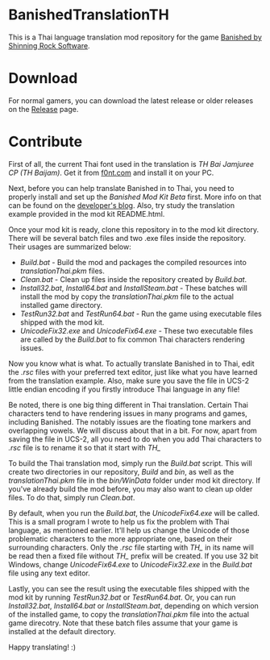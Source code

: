BanishedTranslationTH
=====================

This is a Thai language translation mod repository for the game [Banished by Shinning Rock Software](http://www.shiningrocksoftware.com/).

Download
========
For normal gamers, you can download the latest release or older releases on the [Release](https://github.com/iAmMutun/BanishedTranslationTH/releases) page.

Contribute
==========
First of all, the current Thai font used in the translation is *TH Bai Jamjuree CP (TH Baijam)*. Get it from [f0nt.com](http://www.f0nt.com/release/13-free-fonts-from-sipa/) and install it on your PC.

Next, before you can help translate Banished in to Thai, you need to properly install and set up the *Banished Mod Kit Beta* first. More info on that can be found on the [developer's blog](http://www.shiningrocksoftware.com/2014-08-26-mod-kit-beta/). Also, try study the translation example provided in the mod kit README.html.

Once your mod kit is ready, clone this repository in to the mod kit directory. There will be several batch files and two .exe files inside the repository. Their usages are summarized below:
* *Build.bat* - Build the mod and packages the compiled resources into *translationThai.pkm* files.
* *Clean.bat* - Clean up files inside the repository created by *Build.bat*.
* *Install32.bat*, *Install64.bat* and *InstallSteam.bat* - These batches will install the mod by copy the *translationThai.pkm* file to the actual installed game directory.
* *TestRun32.bat* and *TestRun64.bat* - Run the game using executable files shipped with the mod kit.
* *UnicodeFix32.exe* and *UnicodeFix64.exe* - These two executable files are called by the *Build.bat* to fix common Thai characters rendering issues.

Now you know what is what. To actually translate Banished in to Thai, edit the *.rsc* files with your preferred text editor, just like what you have learned from the translation example. Also, make sure you save the file in UCS-2 little endian encoding if you firstly introduce Thai language in any file!

Be noted, there is one big thing different in Thai translation. Certain Thai characters tend to have rendering issues in many programs and games, including Banished. The notably issues are the floating tone markers and overlapping vowels. We will discuss about that in a bit. For now, apart from saving the file in UCS-2, all you need to do when you add Thai characters to *.rsc* file is to rename it so that it start with *TH_*

To build the Thai translation mod, simply run the *Build.bat* script. This will create two directories in our repository, *Build* and *bin*, as well as the *translationThai.pkm* file in the *bin/WinData* folder under mod kit directory. If you've already build the mod before, you may also want to clean up older files. To do that, simply run *Clean.bat*.

By default, when you run the *Build.bat*, the *UnicodeFix64.exe* will be called. This is a small program I wrote to help us fix the problem with Thai language, as mentioned earlier. It'll help us change the Unicode of those problematic characters to the more appropriate one, based on their surrounding characters. Only the *.rsc* file starting with *TH_* in its name will be read then a fixed file without *TH_* prefix will be created. If you use 32 bit Windows, change *UnicodeFix64.exe* to *UnicodeFix32.exe* in the *Build.bat* file using any text editor.

Lastly, you can see the result using the executable files shipped with the mod kit by running *TestRun32.bat* or *TestRun64.bat*. Or, you can run *Install32.bat*, *Install64.bat* or *InstallSteam.bat*, depending on which version of the installed game, to copy the *translationThai.pkm* file into the actual game direcotry. Note that these batch files assume that your game is installed at the default directory.

Happy translating! :)
